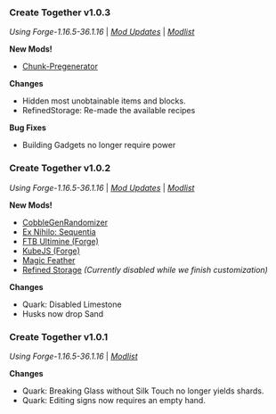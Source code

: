 ### Create Together v1.0.3

_Using Forge-1.16.5-36.1.16_ | _[Mod Updates](https://github.com/NillerMedDild/CreateTogether/blob/master/changelogs/changelog_mods_1.0.3.md)_ | _[Modlist](https://github.com/NillerMedDild/CreateTogether/blob/master/changelogs/modlist_1.0.3.md)_ 



**New Mods!**

- [Chunk-Pregenerator](https://www.curseforge.com/minecraft/mc-mods/chunkpregenerator)

**Changes**

- Hidden most unobtainable items and blocks.
- RefinedStorage: Re-made the available recipes

**Bug Fixes**

- Building Gadgets no longer require power



### Create Together v1.0.2

_Using Forge-1.16.5-36.1.16_ | _[Mod Updates](https://github.com/NillerMedDild/CreateTogether/blob/master/changelogs/changelog_mods_1.0.2.md)_ | _[Modlist](https://github.com/NillerMedDild/CreateTogether/blob/master/changelogs/modlist_1.0.2.md)_ 



**New Mods!**

- [CobbleGenRandomizer](https://www.curseforge.com/minecraft/mc-mods/cobblegenrandomizer)
- [Ex Nihilo: Sequentia](https://www.curseforge.com/minecraft/mc-mods/ex-nihilo-sequentia)
- [FTB Ultimine (Forge)](https://www.curseforge.com/minecraft/mc-mods/ftb-ultimine-forge)
- [KubeJS (Forge)](https://www.curseforge.com/minecraft/mc-mods/kubejs-forge)
- [Magic Feather](https://www.curseforge.com/minecraft/mc-mods/magic-feather)
- [Refined Storage](https://www.curseforge.com/minecraft/mc-mods/refined-storage) _(Currently disabled while we finish customization)_

**Changes**

- Quark: Disabled Limestone
- Husks now drop Sand



### Create Together v1.0.1

_Using Forge-1.16.5-36.1.16_ | _[Modlist](https://github.com/NillerMedDild/CreateTogether/blob/master/changelogs/modlist_1.0.1.md)_



**Changes**

- Quark: Breaking Glass without Silk Touch no longer yields shards.
- Quark: Editing signs now requires an empty hand.


